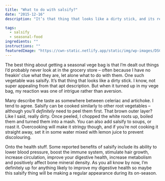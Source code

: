 ```yaml
---
title: "What to do with salsify?"
date: "2015-12-16"
description: "It’s that thing that looks like a dirty stick, and its reported benefits include improved digestive health."

tags: 
  - salsify
  - seasonal-food
ingredients: ""
instructions: ""
featuredImage: "https://cwn-static.netlify.app/static/img/wp-images/DSC_0220-3.jpg"
---
```


The best thing about getting a seasonal vege bag is that I’m dealt out things I’d probably never look at in the grocery store – often because I have no freakin’ clue what they are, let alone what to do with them. One such vegetable was salsify. It’s that thing that looks like a dirty stick. I know, not super appealing from that apt description. But when it turned up in my vege bag, my reaction was one of intrigue rather than aversion.

Many describe the taste as somewhere between celeriac and artichoke. I tend to agree. Salsify can be cooked similarly to other root vegetables – although you’ll _definitely_ need to peel them first. That brown outer layer? Like I said, really dirty. Once peeled, I chopped the white roots up, boiled them and turned them into a mash. You can also add salsify to soups, or roast it. Overcooking will make it stringy though, and if you’re not cooking it straight away, set it in some water mixed with lemon juice to prevent discolouring.

Onto the health stuff. Some reported benefits of salsify include its ability to lower blood pressure, boost the immune system, stimulate hair growth, increase circulation, improve your digestive health, increase metabolism and positively affect bone mineral density. As you all know by now, I’m definitely up for anything likely to improve my digestive health so maybe this salsify thing will be making a regular appearance during its on-season.
